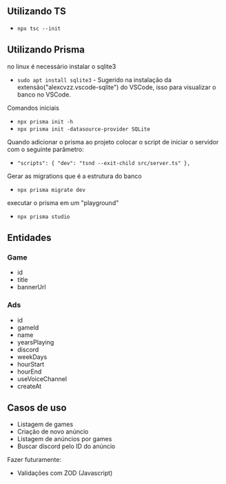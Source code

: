 ## Utilizando TS

- `npx tsc --init`

## Utilizando Prisma

no linux é necessário instalar o sqlite3

- `sudo apt install sqlite3` - Sugerido na instalação da extensão("alexcvzz.vscode-sqlite") do VSCode, isso para visualizar o banco no VSCode.

Comandos iniciais

- `npx prisma init -h`
- `npx prisma init -datasource-provider SQLite`

Quando adicionar o prisma ao projeto colocar o script de iniciar o servidor com o seguinte parâmetro:

- `"scripts": { "dev": "tsnd --exit-child src/server.ts" },`

Gerar as migrations que é a estrutura do banco

- `npx prisma migrate dev`

executar o prisma em um "playground"

- `npx prisma studio`

## Entidades

### Game

- id
- title
- bannerUrl

### Ads

- id
- gameId
- name
- yearsPlaying
- discord
- weekDays
- hourStart
- hourEnd
- useVoiceChannel
- createAt

## Casos de uso

- Listagem de games
- Criação de novo anúncio
- Listagem de anúncios por games
- Buscar discord pelo ID do anúncio

Fazer futuramente:

- Validações com ZOD (Javascript)
